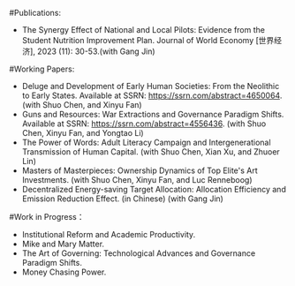 <p>
  #Publications:
  
  - The Synergy Effect of National and Local Pilots: Evidence from the Student Nutrition Improvement Plan. Journal of World Economy [世界经济], 2023 (11): 30-53.(with Gang Jin)
</p>

<p>
  #Working Papers:
  
  - Deluge and Development of Early Human Societies: From the Neolithic to Early States. Available at SSRN: https://ssrn.com/abstract=4650064. (with Shuo Chen, and Xinyu Fan)
  - Guns and Resources: War Extractions and Governance Paradigm Shifts. Available at SSRN: https://ssrn.com/abstract=4556436. (with Shuo Chen, Xinyu Fan, and Yongtao Li)
  - The Power of Words: Adult Literacy Campaign and Intergenerational Transmission of Human Capital. (with Shuo Chen, Xian Xu, and Zhuoer Lin)
  - Masters of Masterpieces: Ownership Dynamics of Top Elite's Art Investments. (with Shuo Chen, Xinyu Fan, and Luc Renneboog)
  - Decentralized Energy-saving Target Allocation: Allocation Efficiency and Emission Reduction Effect. (in Chinese) (with Gang Jin)
</p>

<p>
  #Work in Progress：
  
  - Institutional Reform and Academic Productivity.
  - Mike and Mary Matter.
  - The Art of Governing: Technological Advances and Governance Paradigm Shifts.
  - Money Chasing Power.
</p>

<br />
<br />
